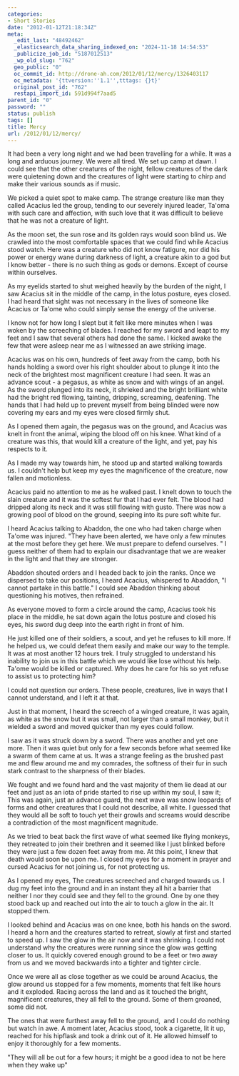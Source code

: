 ```yaml
---
categories:
- Short Stories
date: "2012-01-12T21:18:34Z"
meta:
  _edit_last: "48492462"
  _elasticsearch_data_sharing_indexed_on: "2024-11-18 14:54:53"
  _publicize_job_id: "5187012513"
  _wp_old_slug: "762"
  geo_public: "0"
  oc_commit_id: http://drone-ah.com/2012/01/12/mercy/1326403117
  oc_metadata: '{ttversion:''1.1'',tttags: {}t}'
  original_post_id: "762"
  restapi_import_id: 591d994f7aad5
parent_id: "0"
password: ""
status: publish
tags: []
title: Mercy
url: /2012/01/12/mercy/
---
```


It had been a very long night and we had been travelling for a while. It was a
long and arduous journey. We were all tired. We set up camp at dawn. I could see
that the other creatures of the night, fellow creatures of the dark were
quietening down and the creatures of light were starting to chirp and make their
various sounds as if music.

We picked a quiet spot to make camp. The strange creature like man they called
Acacius led the group, tending to our severely injured leader, Ta'oma with such
care and affection, with such love that it was difficult to believe that he was
not a creature of light.

As the moon set, the sun rose and its golden rays would soon blind us. We
crawled into the most comfortable spaces that we could find while Acacius stood
watch. Here was a creature who did not know fatigure, nor did his power or
energy wane during darkness of light, a creature akin to a god but I know
better - there is no such thing as gods or demons. Except of course within
ourselves.

<!--more-->

As my eyelids started to shut weighed heavily by the burden of the night, I saw
Acacius sit in the middle of the camp, in the lotus posture, eyes closed. I had
heard that sight was not necessary in the lives of someone like Acacius or
Ta'ome who could simply sense the energy of the universe.

I know not for how long I slept but it felt like mere minutes when I was woken
by the screeching of blades. I reached for my sword and leapt to my feet and I
saw that several others had done the same. I kicked awake the few that were
asleep near me as I witnessed an awe striking image.

Acacius was on his own, hundreds of feet away from the camp, both his hands
holding a sword over his right shoulder about to plunge it into the neck of the
brightest most magnificent creature I had seen. It was an advance scout - a
pegasus, as white as snow and with wings of an angel. As the sword plunged into
its neck, it shrieked and the bright brilliant white had the bright red flowing,
tainting, dripping, screaming, deafening. The hands that I had held up to
prevent myself from being blinded were now covering my ears and my eyes were
closed firmly shut.

As I opened them again, the pegasus was on the ground, and Acacius was knelt in
front the animal, wiping the blood off on his knee. What kind of a creature was
this, that would kill a creature of the light, and yet, pay his respects to it.

As I made my way towards him, he stood up and started walking towards us. I
couldn't help but keep my eyes the magnificence of the creature, now fallen and
motionless.

Acacius paid no attention to me as he walked past. I knelt down to touch the
slain creature and it was the softest fur that I had ever felt. The blood had
dripped along its neck and it was still flowing with gusto. There was now a
growing pool of blood on the ground, seeping into its pure soft white fur.

I heard Acacius talking to Abaddon, the one who had taken charge when Ta'ome was
injured. "They have been alerted, we have only a few minutes at the most before
they get here. We must prepare to defend ourselves. " I guess neither of them
had to explain our disadvantage that we are weaker in the light and that they
are stronger.

Abaddon shouted orders and I headed back to join the ranks. Once we dispersed to
take our positions, I heard Acacius, whispered to Abaddon, "I cannot partake in
this battle." I could see Abaddon thinking about questioning his motives, then
refrained.

As everyone moved to form a circle around the camp, Acacius took his place in
the middle, he sat down again the lotus posture and closed his eyes, his sword
dug deep into the earth right in front of him.

He just killed one of their soldiers, a scout, and yet he refuses to kill more.
If he helped us, we could defeat them easily and make our way to the temple. It
was at most another 12 hours trek. I truly struggled to understand his inability
to join us in this battle which we would like lose without his help. Ta'ome
would be killed or captured. Why does he care for his so yet refuse to assist us
to protecting him?

I could not question our orders. These people, creatures, live in ways that I
cannot understand, and I left it at that.

Just in that moment, I heard the screech of a winged creature, it was again, as
white as the snow but it was small, not larger than a small monkey, but it
wielded a sword and moved quicker than my eyes could follow.

I saw as it was struck down by a sword. There was another and yet one more. Then
it was quiet but only for a few seconds before what seemed like a swarm of them
came at us. It was a strange feeling as the brushed past me and flew around me
and my comrades, the softness of their fur in such stark contrast to the
sharpness of their blades.

We fought and we found hard and the vast majority of them lie dead at our feet
and just as an iota of pride started to rise up within my soul, I saw it; This
was again, just an advance guard, the next wave was snow leopards of forms and
other creatures that I could not describe, all white. I guessed that they would
all be soft to touch yet their growls and screams would describe a contradiction
of the most magnificent magnitude.

As we tried to beat back the first wave of what seemed like flying monkeys, they
retreated to join their brethren and it seemed like I just blinked before they
were just a few dozen feet away from me. At this point, I knew that death would
soon be upon me. I closed my eyes for a moment in prayer and cursed Acacius for
not joining us, for not protecting us.

As I opened my eyes, The creatures screeched and charged towards us. I dug my
feet into the ground and in an instant they all hit a barrier that neither I nor
they could see and they fell to the ground. One by one they stood back up and
reached out into the air to touch a glow in the air. It stopped them.

I looked behind and Acacius was on one knee, both his hands on the sword. I
heard a horn and the creatures started to retreat, slowly at first and started
to speed up. I saw the glow in the air now and it was shrinking. I could not
understand why the creatures were running since the glow was getting closer to
us. It quickly covered enough ground to be a feet or two away from us and we
moved backwards into a tighter and tighter circle.

Once we were all as close together as we could be around Acacius, the glow
around us stopped for a few moments, moments that felt like hours and it
exploded. Racing across the land and as it touched the bright, magnificent
creatures, they all fell to the ground. Some of them groaned, some did not.

The ones that were furthest away fell to the ground,  and I could do nothing but
watch in awe. A moment later, Acacius stood, took a cigarette, lit it up,
reached for his hipflask and took a drink out of it. He allowed himself to enjoy
it thoroughly for a few moments.

"They will all be out for a few hours; it might be a good idea to not be here
when they wake up"
